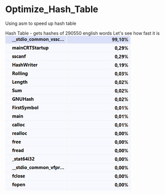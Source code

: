 # Optimize_Hash_Table
Using asm to speed up hash table 

Hash Table - gets hashes of 290550 english words
Let's see how fast it is
![alt text](profiling.jpg "without optimizacion")
